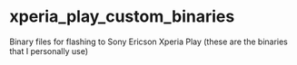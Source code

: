# xperia_play_custom_binaries
Binary files for flashing to Sony Ericson Xperia Play (these are the binaries that I personally use)
